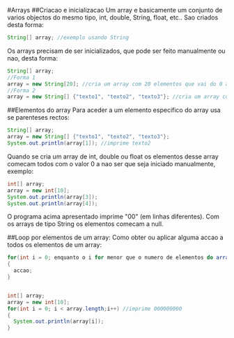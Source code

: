 #Arrays
##Criacao e inicializacao
Um array e basicamente um conjunto de varios objectos do mesmo tipo, int, double, String, float, etc.. Sao criados desta forma:
```java
String[] array; //exemplo usando String
```
Os arrays precisam de ser inicializados, que pode ser feito manualmente ou nao, desta forma:

```java
String[] array;
//Forma 1
array = new String[20]; //cria um array com 20 elementos que vai do 0 ao 19
//Forma 2
array = new String[] {"texto1", "texto2", "texto3"}; //cria um array com 3 elementos que vai do 0 ao 2
```
##Elementos do array
Para aceder a um elemento especifico do array usa se parenteses rectos:
```java
String[] array;
array = new String[] {"texto1", "texto2", "texto3"}; 
System.out.println(array[1]); //imprime texto2
```
Quando se cria um array de int, double ou float os elementos desse array comecam todos com o valor 0 a nao ser que seja iniciado manualmente, exemplo:
```java
int[] array;
array = new int[10];
System.out.println(array[3]);
System.out.println(array[4]);
```
O programa acima apresentado imprime "00" (em linhas diferentes).
Com os arrays de tipo String os elementos comecam a null.

##Loop por elementos de um array:
Como obter ou aplicar alguma accao a todos os elementos de um array:

```java
for(int i = 0; enquanto o i for menor que o numero de elementos do array (se tem 22 elementos vai do 0 ao 21); i++)
{
  accao;
}


int[] array;
array = new int[10];
for(int i = 0; i < array.length;i++) //imprime 000000000
{
  System.out.println(array[i]); 
}
```
